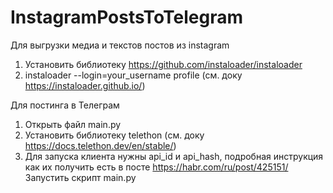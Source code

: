 # InstagramPostsToTelegram

Для выгрузки медиа и текстов постов из instagram
1. Установить библиотеку https://github.com/instaloader/instaloader
2. instaloader --login=your_username profile (см. доку https://instaloader.github.io/)

Для постинга в Телеграм
1. Открыть файл main.py
2. Установить библиотеку telethon (см. доку https://docs.telethon.dev/en/stable/)
3. Для запуска клиента нужны api_id и api_hash, подробная инструкция как их получить есть в посте https://habr.com/ru/post/425151/
Запустить скрипт main.py
